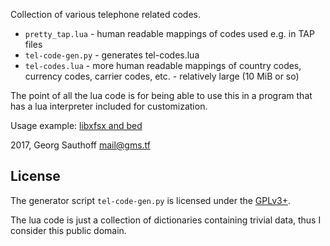 Collection of various telephone related codes.

- `pretty_tap.lua` - human readable mappings of codes used e.g. in TAP
  files
- `tel-code-gen.py` - generates tel-codes.lua
- `tel-codes.lua` - more human readable mappings of country codes, currency codes, carrier codes, etc. - relatively large (10 MiB or so)

The point of all the lua code is for being able to use this in a
program that has a lua interpreter included for customization.

Usage example: [libxfsx and bed][1]


2017, Georg Sauthoff <mail@gms.tf>


## License

The generator script `tel-code-gen.py` is licensed under the
[GPLv3+][gpl].

The lua code is just a collection of dictionaries containing
trivial data, thus I consider this public domain.

[1]: https://github.com/gsauthof/libxfsx
[gpl]: https://www.gnu.org/licenses/gpl-3.0.en.html
